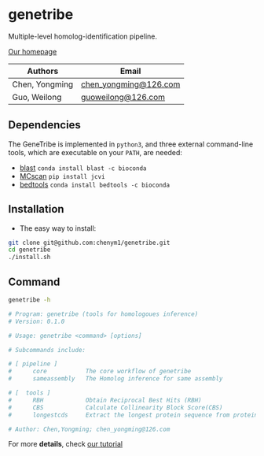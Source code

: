 # genetribe

Multiple-level homolog-identification pipeline.

[Our homepage]()

Authors | Email
------------ | -------------
Chen, Yongming | chen_yongming@126.com
Guo, Weilong | guoweilong@126.com

## Dependencies

The GeneTribe is implemented in `python3`, and three external command-line tools, which are executable on your `PATH`,  are needed:
- [blast](https://blast.ncbi.nlm.nih.gov/Blast.cgi?)     `conda install blast -c bioconda`
- [MCscan](https://github.com/tanghaibao/jcvi/)    `pip install jcvi`
- [bedtools](https://bedtools.readthedocs.io/en/latest/)  `conda install bedtools -c bioconda`

## Installation

- The easy way to install:
```sh
git clone git@github.com:chenym1/genetribe.git
cd genetribe
./install.sh
```

## Command
```sh
genetribe -h
```
```sh
# Program: genetribe (tools for homologoues inference)
# Version: 0.1.0

# Usage: genetribe <command> [options]

# Subcommands include:

# [ pipeline ]
#      core           The core workflow of genetribe
#      sameassembly   The Homolog inference for same assembly

# [  tools ]
#      RBH            Obtain Reciprocal Best Hits (RBH)
#      CBS            Calculate Collinearity Block Score(CBS)
#      longestcds     Extract the longest protein sequence from protein fasta

# Author: Chen,Yongming; chen_yongming@126.com
```

For more **details**, check [our tutorial]()
